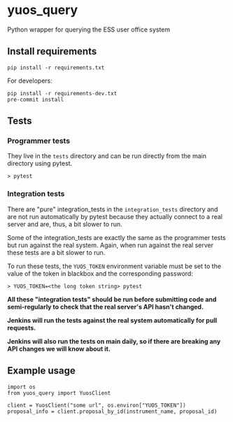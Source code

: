 # yuos_query
Python wrapper for querying the ESS user office system

## Install requirements
```
pip install -r requirements.txt
```

For developers:
```
pip install -r requirements-dev.txt
pre-commit install
```

## Tests
### Programmer tests
They live in the `tests` directory and can be run directly from the main directory using pytest.
```
> pytest
```

### Integration tests
There are "pure" integration_tests in the `integration_tests` directory and are not run automatically by pytest because they
actually connect to a real server and are, thus, a bit slower to run.

Some of the integration_tests are exactly the same as the programmer tests but run against the real system.
Again, when run against the real server these tests are a bit slower to run.

To run these tests, the `YUOS_TOKEN` environment variable must be set to the value of the token in blackbox and the
corresponding password:

```
> YUOS_TOKEN=<the long token string> pytest
```

**All these "integration tests" should be run before submitting code and semi-regularly to check that the real server's API hasn't changed.**

**Jenkins will run the tests against the real system automatically for pull requests.**

**Jenkins will also run the tests on main daily, so if there are breaking any API changes we will know about it.**

## Example usage

```
import os
from yuos_query import YuosClient

client = YuosClient("some url", os.environ["YUOS_TOKEN"])
proposal_info = client.proposal_by_id(instrument_name, proposal_id)
```

